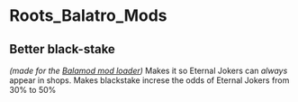 # Roots_Balatro_Mods

## Better black-stake
_(made for the [Balamod mod loader](https://github.com/UwUDev/balamod))_
Makes it so Eternal Jokers can *always* appear in shops.
Makes blackstake increse the odds of Eternal Jokers from 30% to 50%
